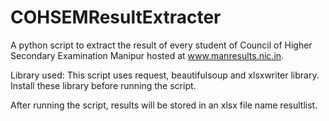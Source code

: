 COHSEMResultExtracter
=====================

A python script to extract the result of every student of Council of Higher Secondary Examination Manipur hosted at www.manresults.nic.in.

Library used:
	This script uses request, beautifulsoup and xlsxwriter library.
	Install these library before running the script.
	
After running the script, results will be stored in an xlsx file name resultlist.
